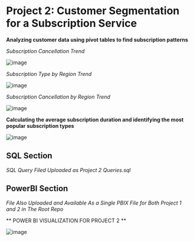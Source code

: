 # Project 2: Customer Segmentation for a Subscription Service

**Analyzing customer data using pivot tables to find subscription patterns**

   *Subscription Cancellation Trend*
    
![image](https://github.com/user-attachments/assets/abdfecda-b7ed-45fc-93b6-181f5cb132ae)


  *Subscription Type by Region Trend*
  
 ![image](https://github.com/user-attachments/assets/20ecb5e6-adc5-4e80-a694-1bbd72c4dc10)


  *Subscription Cancellation by Region Trend*

  ![image](https://github.com/user-attachments/assets/1bd2ff3b-6f2b-4521-9c80-cd27f867016b)



**Calculating the average subscription duration and identifying the most popular
subscription types**

![image](https://github.com/user-attachments/assets/08031122-d66f-428d-a241-d0bee9ebae11)

## SQL Section  
*SQL Query Filed Uploaded as Project 2 Queries.sql*

## PowerBI Section
*File Also Uploaded and Available As a Single PBIX File for Both Project 1 and 2 in The Root Repo*

** POWER BI VISUALIZATION FOR PROJECT 2 **

![image](https://github.com/user-attachments/assets/368346e3-77ed-4669-bb62-ec12045a0c86)





